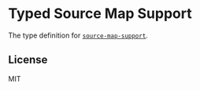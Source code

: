 # Typed Source Map Support

The type definition for [`source-map-support`](https://github.com/evanw/node-source-map-support).

## License

MIT

